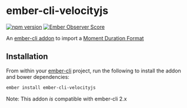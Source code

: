 ember-cli-velocityjs
====================

[![npm version](https://badge.fury.io/js/ember-cli-velocityjs.svg)](https://badge.fury.io/js/ember-cli-velocityjs)
[![Ember Observer Score](https://emberobserver.com/badges/ember-cli-velocityjs.svg)](https://emberobserver.com/addons/ember-cli-velocityjs)

An [ember-cli addon](http://www.emberaddons.com/) to import a [Moment Duration Format](https://github.com/jsmreese/moment-duration-format)


## Installation

From within your [ember-cli](http://www.ember-cli.com/) project, run the
following to install the addon and bower dependencies:

```bash
ember install ember-cli-velocityjs
```

Note: This addon _is_ compatible with ember-cli 2.x
